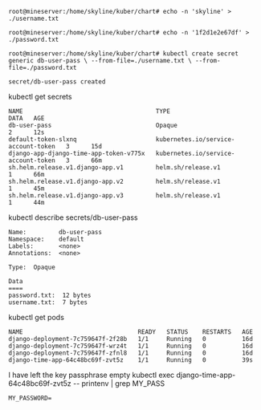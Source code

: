 `root@mineserver:/home/skyline/kuber/chart# echo -n 'skyline' > ./username.txt`

`root@mineserver:/home/skyline/kuber/chart# echo -n '1f2d1e2e67df' > ./password.txt`

`root@mineserver:/home/skyline/kuber/chart# kubectl create secret generic db-user-pass \
   --from-file=./username.txt \
   --from-file=./password.txt`
```
secret/db-user-pass created
```

kubectl get secrets
```
NAME                                     TYPE                                  DATA   AGE
db-user-pass                             Opaque                                2      12s
default-token-slxnq                      kubernetes.io/service-account-token   3      15d
django-app-django-time-app-token-v775x   kubernetes.io/service-account-token   3      66m
sh.helm.release.v1.django-app.v1         helm.sh/release.v1                    1      66m
sh.helm.release.v1.django-app.v2         helm.sh/release.v1                    1      45m
sh.helm.release.v1.django-app.v3         helm.sh/release.v1                    1      44m
```

kubectl describe secrets/db-user-pass

```
Name:         db-user-pass
Namespace:    default
Labels:       <none>
Annotations:  <none>

Type:  Opaque

Data
====
password.txt:  12 bytes
username.txt:  7 bytes
```

kubectl get pods
```
NAME                                READY   STATUS    RESTARTS   AGE
django-deployment-7c759647f-2f28b   1/1     Running   0          16d
django-deployment-7c759647f-wrz4t   1/1     Running   0          16d
django-deployment-7c759647f-zfnl8   1/1     Running   0          16d
django-time-app-64c48bc69f-zvt5z    1/1     Running   0          39s
```
I have left the key passphrase empty
kubectl exec django-time-app-64c48bc69f-zvt5z -- printenv | grep MY_PASS
```
MY_PASSWORD=
```
